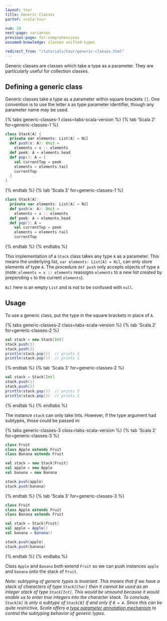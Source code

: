 ```yaml
---
layout: tour
title: Generic Classes
partof: scala-tour

num: 20
next-page: variances
previous-page: for-comprehensions
assumed-knowledge: classes unified-types

redirect_from: "/tutorials/tour/generic-classes.html"
---
```

Generic classes are classes which take a type as a parameter. They are particularly useful for collection classes.

## Defining a generic class
Generic classes take a type as a parameter within square brackets `[]`. One convention is to use the letter `A` as type parameter identifier, though any parameter name may be used.

{% tabs generic-classes-1 class=tabs-scala-version %}
{% tab 'Scala 2' for=generic-classes-1 %}
```scala mdoc
class Stack[A] {
  private var elements: List[A] = Nil
  def push(x: A): Unit =
    elements = x :: elements
  def peek: A = elements.head
  def pop(): A = {
    val currentTop = peek
    elements = elements.tail
    currentTop
  }
}
```
{% endtab %}
{% tab 'Scala 3' for=generic-classes-1 %}
```scala
class Stack[A]:
  private var elements: List[A] = Nil
  def push(x: A): Unit =
    elements = x :: elements
  def peek: A = elements.head
  def pop(): A =
    val currentTop = peek
    elements = elements.tail
    currentTop
```
{% endtab %}
{% endtabs %}

This implementation of a `Stack` class takes any type `A` as a parameter. This means the underlying list, `var elements: List[A] = Nil`, can only store elements of type `A`. The procedure `def push` only accepts objects of type `A` (note: `elements = x :: elements` reassigns `elements` to a new list created by prepending `x` to the current `elements`).

`Nil` here is an empty `List` and is not to be confused with `null`.

## Usage

To use a generic class, put the type in the square brackets in place of `A`.

{% tabs generic-classes-2 class=tabs-scala-version %}
{% tab 'Scala 2' for=generic-classes-2 %}
```scala mdoc:nest
val stack = new Stack[Int]
stack.push(1)
stack.push(2)
println(stack.pop())  // prints 2
println(stack.pop())  // prints 1
```
{% endtab %}
{% tab 'Scala 3' for=generic-classes-2 %}
```scala
val stack = Stack[Int]
stack.push(1)
stack.push(2)
println(stack.pop())  // prints 2
println(stack.pop())  // prints 1
```
{% endtab %}
{% endtabs %}

The instance `stack` can only take Ints. However, if the type argument had subtypes, those could be passed in:

{% tabs generic-classes-3 class=tabs-scala-version %}
{% tab 'Scala 2' for=generic-classes-3 %}
```scala mdoc
class Fruit
class Apple extends Fruit
class Banana extends Fruit

val stack = new Stack[Fruit]
val apple = new Apple
val banana = new Banana

stack.push(apple)
stack.push(banana)
```
{% endtab %}
{% tab 'Scala 3' for=generic-classes-3 %}
```scala
class Fruit
class Apple extends Fruit
class Banana extends Fruit

val stack = Stack[Fruit]
val apple = Apple()
val banana = Banana()

stack.push(apple)
stack.push(banana)
```
{% endtab %}
{% endtabs %}

Class `Apple` and `Banana` both extend `Fruit` so we can push instances `apple` and `banana` onto the stack of `Fruit`.

_Note: subtyping of generic types is *invariant*. This means that if we have a stack of characters of type `Stack[Char]` then it cannot be used as an integer stack of type `Stack[Int]`. This would be unsound because it would enable us to enter true integers into the character stack. To conclude, `Stack[A]` is only a subtype of `Stack[B]` if and only if `B = A`. Since this can be quite restrictive, Scala offers a [type parameter annotation mechanism](variances.html) to control the subtyping behavior of generic types._
